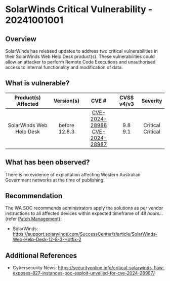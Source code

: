 # SolarWinds Critical Vulnerability - 20241001001

## Overview

SolarWinds has released updates to address two critical vulnerabilities in their SolarWinds Web Help Desk product(s). These vulnerabilities could allow an attacker to perform Remote Code Executions and unauthorised access to internal functionality and modification of data.

## What is vulnerable?

|  Product(s)   Affected   |  Version(s)   |                                                                     CVE #                                                                      |     CVSS v4/v3     |           Severity           |
| :----------------------: | :-----------: | :--------------------------------------------------------------------------------------------------------------------------------------------: | :----------------: | :--------------------------: |
| SolarWinds Web Help Desk | before 12.8.3 | [CVE-2024-28986](https://nvd.nist.gov/vuln/detail/CVE-2024-28986) <br> [CVE-2024-28987](https://nvd.nist.gov/vuln/detail/CVE-2024-28987) </br> | 9.8 <br> 9.1 </br> | Critical <br> Critical </br> |

## What has been observed?

There is no evidence of exploitation affecting Western Australian Government networks at the time of publishing.

## Recommendation

The WA SOC recommends administrators apply the solutions as per vendor instructions to all affected devices within expected timeframe of *48 hours...* (refer [Patch Management](../guidelines/patch-management.md)):

- SolarWinds: <https://support.solarwinds.com/SuccessCenter/s/article/SolarWinds-Web-Help-Desk-12-8-3-Hotfix-2>

## Additional References

- Cybersecurity News: <https://securityonline.info/critical-solarwinds-flaw-exposes-827-instances-poc-exploit-unveiled-for-cve-2024-28987/>
